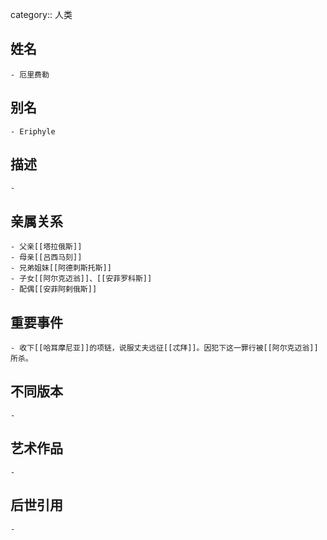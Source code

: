 category:: 人类
## 姓名
	- 厄里费勒
## 别名
	- Eriphyle
## 描述
	-
## 亲属关系
	- 父亲[[塔拉俄斯]]
	- 母亲[[吕西马刻]]
	- 兄弟姐妹[[阿德刺斯托斯]]
	- 子女[[阿尔克迈翁]]、[[安菲罗科斯]]
	- 配偶[[安菲阿剌俄斯]]
## 重要事件
	- 收下[[哈耳摩尼亚]]的项链，说服丈夫远征[[忒拜]]。因犯下这一罪行被[[阿尔克迈翁]]所杀。
## 不同版本
	-
## 艺术作品
	-
## 后世引用
	-
